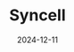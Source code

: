 ---  
layout: startup_page  
title: "Syncell"  
id: "syncell.com"  
permalink: "/syncellsyncell.com12112024/"  
website: "https://syncell.com"  
funding_round: "Series A"  
funding_amount: "$15M"  
investors: "Taiwan Capital"  
about: "Syncell develops next-generation subcellular protein purification and spatial proteomics analysis technology. Their Microscoop platform enables high-precision, unbiased spatial proteomic discovery, helping researchers identify disease biomarkers and drug targets. This technology is applicable across various research areas, including oncology and neurodegenerative diseases."  
markets: "Life Sciences, Biotechnology, Proteomics, Spatial Biology"  
hq: "Taipei, Taiwan, Taiwan"  
founded_year: "2020"  
linkedin: "https://www.linkedin.com/company/syncell/"  
twitter: "https://twitter.com/SyncellInc"  
instagram: ""  
facebook: "https://www.facebook.com/profile.php?id=61569986517126"  
crunchbase: "https://www.crunchbase.com/organization/syncell"  
pitchbook: "https://pitchbook.com/profiles/company/482620-60"  

date_display: "11-Dec-2024"  
date: "2024-12-11"

# SEO Optimization  
meta_title: "Syncell - Series A Funding ($15M)"  
meta_description: "Syncell, Syncell develops next-generation subcellular protein purification and spatial proteomics analysis technology. Their Microscoop platform enables high-p..."  
meta_keywords: "Syncell, Life Sciences, Biotechnology, Proteomics, Spatial Biology, Series A funding"  
canonical_url: "https://startup.projectstartups.com/syncellsyncell.com12112024/"  
---